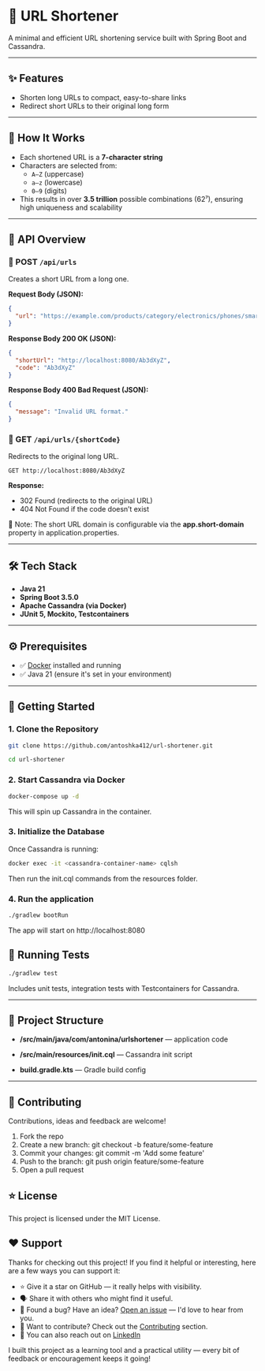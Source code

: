 # 🔗 URL Shortener

A minimal and efficient URL shortening service built with Spring Boot and Cassandra.

---

## ✨ Features

- Shorten long URLs to compact, easy-to-share links
- Redirect short URLs to their original long form

---

## 🧠 How It Works

- Each shortened URL is a **7-character string**
- Characters are selected from:
    - `A–Z` (uppercase)
    - `a–z` (lowercase)
    - `0–9` (digits)
- This results in over **3.5 trillion** possible combinations (62⁷), ensuring high uniqueness and
  scalability

---

## 🔌 API Overview

### 🎯 POST `/api/urls`

Creates a short URL from a long one.

**Request Body (JSON):**

```json
{
  "url": "https://example.com/products/category/electronics/phones/smartphones/samsung/galaxy-s-series/model-2025-ultra/specs/details?color=black&storage=512GB&region=EU&currency=EUR&ref=campaign_summer2025&utm_source=newsletter&utm_medium=email&utm_campaign=launch_event&utm_term=galaxy_ultra&utm_content=button_click#specifications"
}
```

**Response Body 200 OK (JSON):**

```json
{
  "shortUrl": "http://localhost:8080/Ab3dXyZ",
  "code": "Ab3dXyZ"
}
```

**Response Body 400 Bad Request (JSON):**

```json
{
  "message": "Invalid URL format."
}
```

### 🔁 GET `/api/urls/{shortCode}`

Redirects to the original long URL.

```
GET http://localhost:8080/Ab3dXyZ
```

**Response:**

- 302 Found (redirects to the original URL)
- 404 Not Found if the code doesn’t exist

📌 Note: The short URL domain is configurable via the **app.short-domain** property in
application.properties.

---

## 🛠️ Tech Stack

- **Java 21**
- **Spring Boot 3.5.0**
- **Apache Cassandra (via Docker)**
- **JUnit 5, Mockito, Testcontainers**

---

## ⚙️ Prerequisites

- ✅ [Docker](https://www.docker.com/) installed and running
- ✅ Java 21 (ensure it's set in your environment)

---

## 🚀 Getting Started

### 1. Clone the Repository

```bash
git clone https://github.com/antoshka412/url-shortener.git
```
```bash
cd url-shortener
```

### 2. Start Cassandra via Docker

```bash
docker-compose up -d
```

This will spin up Cassandra in the container.

### 3. Initialize the Database

Once Cassandra is running:

```bash
docker exec -it <cassandra-container-name> cqlsh
```

Then run the init.cql commands from the resources folder.

### 4. Run the application

```bash
./gradlew bootRun
```

The app will start on http://localhost:8080

## 🧪 Running Tests

```bash
./gradlew test
```

Includes unit tests, integration tests with Testcontainers for Cassandra.

---

## 📁 Project Structure

- **/src/main/java/com/antonina/urlshortener** — application code

- **/src/main/resources/init.cql** — Cassandra init script

- **build.gradle.kts** — Gradle build config

---

## 🤝 Contributing

Contributions, ideas and feedback are welcome!

1. Fork the repo
2. Create a new branch: git checkout -b feature/some-feature
3. Commit your changes: git commit -m 'Add some feature'
4. Push to the branch: git push origin feature/some-feature
5. Open a pull request

## ⭐ License

This project is licensed under the MIT License.

## ❤️ Support

Thanks for checking out this project! If you find it helpful or interesting, here are a few ways you
can support it:

- ⭐ Give it a star on GitHub — it really helps with visibility.
- 🗣️ Share it with others who might find it useful.
- 🐛 Found a bug? Have an
  idea? [Open an issue](https://github.com/antoshka412/url-shortener/issues) — I'd love to hear from
  you.
- 🤝 Want to contribute? Check out the [Contributing](#contributing) section.
- 💌 You can also reach out on [LinkedIn](https://www.linkedin.com/in/antonina-poliachenko-b834868b/)

I built this project as a learning tool and a practical utility — every bit of feedback or
encouragement keeps it going!
